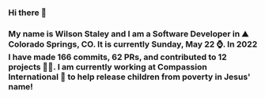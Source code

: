 ### Hi there 👋

### My name is Wilson Staley and I am a Software Developer in ⛰ Colorado Springs, CO.  It is currently Sunday, May 22 ⌚. In 2022 I have made 166 commits, 62 PRs, and contributed to 12 projects 👨‍💻. I am currently working at Compassion International 🏢 to help release children from poverty in Jesus' name!